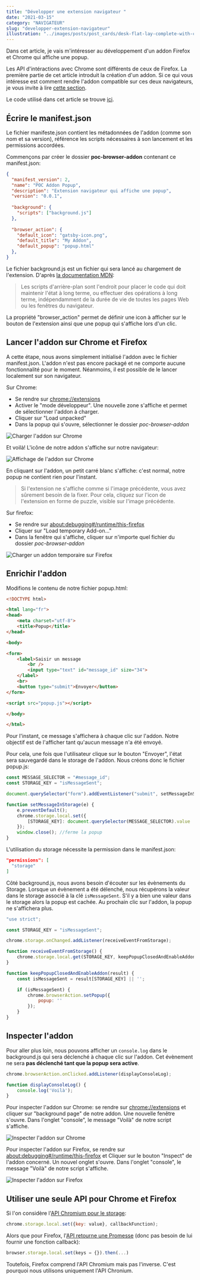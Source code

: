 ```yaml
---
title: "Développer une extension navigateur "
date: "2021-03-15"
category: "NAVIGATEUR"
slug: "developper-extension-navigateur"
illustration: "../images/posts/post_cards/desk-flat-lay-complete-with-coffee.jpg"
---
```


Dans cet article, je vais m'intéresser au développement d'un addon Firefox et Chrome qui affiche une popup.

Les API d'intéractions avec Chrome sont différents de ceux de Firefox. La première partie de cet article introduit la création d'un addon. Si ce qui vous intéresse est comment rendre l'addon compatible sur ces deux navigateurs, je vous invite à lire <a href="#chrome-firefox-api">cette section</a>. 

Le code utilisé dans cet article se trouve [ici](https://github.com/celineung/poc-browser-addon).

## Écrire le manifest.json

Le fichier manifeste.json contient les métadonnées de l'addon (comme son nom et sa version), référence les scripts nécessaires à son lancement et les permissions accordées.

Commençons par créer le dossier **poc-browser-addon** contenant ce manifest.json:

```json
{
  "manifest_version": 2,
  "name": "POC Addon Popup",
  "description": "Extension navigateur qui affiche une popup",
  "version": "0.0.1",
  
  "background": {
    "scripts": ["background.js"]
  },
  
  "browser_action": {
    "default_icon": "gatsby-icon.png",
    "default_title": "My Addon",
    "default_popup": "popup.html"
  },
}
```

Le fichier background.js est un fichier qui sera lancé au chargement de l'extension. D'après [la documentation MDN](https://developer.mozilla.org/fr/docs/Mozilla/Add-ons/WebExtensions/manifest.json/arriere-plan):

> Les scripts d'arrière-plan sont l'endroit pour placer le code qui doit maintenir l'état à long terme, ou effectuer des opérations à long terme, indépendamment de la durée de vie de toutes les pages Web ou les fenêtres du navigateur.

La propriété "browser_action" permet de définir une icon à afficher sur le bouton de l'extension ainsi que une popup qui s'affiche lors d'un clic.

## Lancer l'addon sur Chrome et Firefox

A cette étape, nous avons simplement initialisé l'addon avec le fichier manifest.json. L'addon n'est pas encore packagé et ne comporte aucune fonctionnalité pour le moment. Néanmoins, il est possible de le lancer localement sur son navigateur.

Sur Chrome:

- Se rendre sur [chrome://extensions](chrome://extensions)
- Activer le "mode développeur". Une nouvelle zone s'affiche et permet de sélectionner l'addon à charger.
- Cliquer sur "Load unpacked"
- Dans la popup qui s'ouvre, sélectionner le dossier *poc-browser-addon*

![Charger l'addon sur Chrome](../images/posts/20210315_browser_addon/chrome_load_addon.png)

Et voilà! L'icône de notre addon s'affiche sur notre navigateur:

![Affichage de l'addon sur Chrome](../images/posts/20210315_browser_addon/chrome_addon_display.png)

En cliquant sur l'addon, un petit carré blanc s'affiche: c'est normal, notre popup ne contient rien pour l'instant.

> Si l'extension ne s'affiche comme si l'image précédente, vous avez sûrement besoin de la fixer. Pour cela, cliquez sur l'icon de l'extension en forme de puzzle, visible sur l'image précédente.



Sur firefox:

- Se rendre sur [about:debugging#/runtime/this-firefox](about:debugging#/runtime/this-firefox)
- Cliquer sur "Load temporary Add-on..."
- Dans la fenêtre qui s'affiche, cliquer sur n'importe quel fichier du dossier *poc-browser-addon*

![Charger un addon temporaire sur Firefox](../images/posts/20210315_browser_addon/firefox_load_addon.png)

## Enrichir l'addon

Modifions le contenu de notre fichier popup.html:

```html
<!DOCTYPE html>

<html lang="fr">
<head>
    <meta charset="utf-8">
    <title>Popup</title>
</head>

<body>

<form>
    <label>Saisir un message
        <br />
        <input type="text" id="message_id" size="34">
    </label>
    <br>
    <button type="submit">Envoyer</button>
</form>

<script src="popup.js"></script>

</body>

</html>
```

Pour l'instant, ce message s'affichera à chaque clic sur l'addon. Notre objectif est de l'afficher tant qu'aucun message n'a été envoyé.

Pour cela, une fois que l'utilisateur clique sur le bouton "Envoyer", l'état sera sauvegardé dans le storage de l'addon. Nous créons donc le fichier popup.js:

```js
const MESSAGE_SELECTOR = "#message_id";
const STORAGE_KEY = "isMessageSent";

document.querySelector("form").addEventListener("submit", setMessageInStorage);

function setMessageInStorage(e) {
    e.preventDefault();
    chrome.storage.local.set({
        [STORAGE_KEY]: document.querySelector(MESSAGE_SELECTOR).value
    });
    window.close(); //ferme la popup
}
```

L'utilisation du storage nécessite la permission dans le manifest.json:

```json
"permissions": [
  "storage"
]
```

Côté background.js, nous avons besoin d'écouter sur les évènements du Storage. Lorsque un évènement a été délenché, nous récupérons la valeur dans le storage associé à la clé `isMessageSent`. S'il y a bien une valeur dans le storage alors la popup est cachée. Au prochain clic sur l'addon, la popup ne s'affichera plus.

```js
"use strict";

const STORAGE_KEY = "isMessageSent";

chrome.storage.onChanged.addListener(receiveEventFromStorage);

function receiveEventFromStorage() {
    chrome.storage.local.get(STORAGE_KEY, keepPopupClosedAndEnableAddon)
}

function keepPopupClosedAndEnableAddon(result) {
    const isMessageSent = result[STORAGE_KEY] || '';

    if (isMessageSent) {
        chrome.browserAction.setPopup({
            popup: ''
        });
    }
}
```



## Inspecter l'addon

Pour aller plus loin, nous pouvons afficher un `console.log` dans le background.js qui sera déclenché à chaque clic sur l'addon. Cet évènement ne sera **pas déclenché tant que la popup sera active**.

```js
chrome.browserAction.onClicked.addListener(displayConsoleLog);

function displayConsoleLog() {
    console.log('Voilà');
}
```

Pour inspecter l'addon sur Chrome: se rendre sur [chrome://extensions](chrome://extensions) et cliquer sur "background page" de notre addon. Une nouvelle fenêtre s'ouvre. Dans l'onglet "console", le message "Voilà" de notre script s'affiche.

![Inspecter l'addon sur Chrome](../images/posts/20210315_browser_addon/chrome_inspect_addon.png)



Pour inspecter l'addon sur Firefox, se rendre sur [about:debugging#/runtime/this-firefox](about:debugging#/runtime/this-firefox) et Cliquer sur le bouton "Inspect" de l'addon concerné. Un nouvel onglet s'ouvre. Dans l'onglet "console", le message "Voilà" de notre script s'affiche.

![Inspecter l'addon sur Firefox](../images/posts/20210315_browser_addon/firefox_inspect_addon.png)

<h2 id="chrome-firefox-api">Utiliser une seule API pour Chrome et Firefox</h2>

Si l'on considère l'[API Chromium pour le storage](https://developer.chrome.com/docs/extensions/reference/storage/):

```js
chrome.storage.local.set({key: value}, callbackFunction);
```

Alors que pour Firefox, l'[API retourne une Promesse](https://developer.mozilla.org/fr/docs/Mozilla/Add-ons/WebExtensions/API/storage/StorageArea/set) (donc pas besoin de lui fournir une fonction callback):

```js
browser.storage.local.set(keys = {}).then(...)
```

Toutefois, Firefox comprend l'API Chromium mais pas l'inverse. C'est pourquoi nous utilisons uniquement l'API Chronium.
